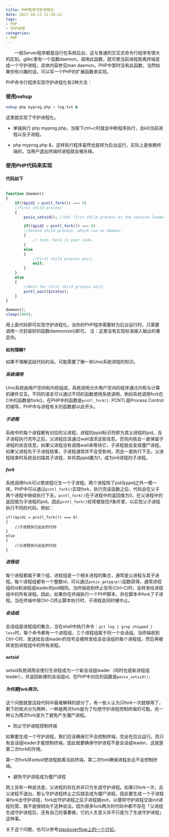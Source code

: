```yaml
---
title: PHP程序守护进程化
date: 2017-10-13 11:58:12
tags:
- PHP
- 守护进程
categories:
- PHP
---
```


　　一般Server程序都是运行在系统后台，这与普通的交互式命令行程序有很大的区别。glibc里有一个函数daemon。调用此函数，就可使当前进程脱离终端变成一个守护进程，具体内容参见man daemon。PHP中暂时没有此函数，当然如果你有兴趣的话，可以写一个PHP的扩展函数来实现。

PHP命令行程序实现守护进程化有2种方法：

<!--more -->

### 使用nohup

```bash
nohup php myprog.php > log.txt &

```

这里就实现了守护进程化。

- 单独执行 php myprog.php，当按下ctrl+c时就会中断程序执行，会kill当前进程以及子进程。

- php myprog.php &，这样执行程序虽然也是转为后台运行，实际上是依赖终端的，当用户退出终端时进程就会被杀掉。

### 使用PHP代码来实现

#### 代码如下
```php

function daemon()
{
    if(($pid1 = pcntl_fork()) === 0)
    //First child process
    {
        posix_setsid(); //Set first child process as the session leader.

        if(($pid2 = pcntl_fork()) === 0)
        //Second child process, which run as daemon.
        {
            // todo. here is your code.           
        }
        else
        {
            //First child process exit;
            exit;
        }
    }
    else
    {
        //Wait for first child process exit;
        pcntl_wait($status);
    }
}

daemon();
sleep(1000);
```

用上面代码即可实现守护进程化，当你的PHP程序需要转为后台运行时，只需要调用一次封装好的函数daemonize()即可。
注：这里没有实现标准输入输出的重定向。

#### 如何理解?

如果不理解这段代码的话，可能需要了解一些Unix系统进程的知识。

##### 系统调用

Unix系统由用户空间和内核组成，系统调用允许用户空间的程序通过内核与计算机硬件交互。不同的语言可以通过不同的函数使用系统调用，例如系统调用fork在C中的函数是fork()，在PHP中的函数是`pcntl_fork()`. PCNTL是Process Control的缩写，PHP中与进程有关的函数都以此开头。

##### 子进程

系统中的每个进程都有对应的父进程，进程的ppid标识符即为其父进程的pid。当子进程执行完毕之后，父进程应该通过wait请求这些信息，否则内核会一直保留子进程的状态信息。如果父进程没有调用wait来等待它，子进程就会变成僵尸进程。
如果父进程先于子进程结束，子进程通常并不会受影响，而会一直执行下去。父进程结束时系统会扫描其子进程，并将其ppid置为1，成为init进程的子进程。

##### fork

系统调用fork可以使进程衍生一个子进程。两个进程除了pid与ppid之外一模一样。PHP中可以通过`pcntl_fork()`实现fork，执行完该函数之后，代码会在父子两个进程中继续执行下去，`pcntl_fork()`在子进程中的返回值为0，在父进程中的返回值为子进程的pid。因此`pcntl_fork()`经常被放在if条件里，以实现父子进程执行不同的代码，例如：

```
if(($pid1 = pcntl_fork()) === 0)
{
    //子进程执行此处的代码
}
else
{
    //父进程执行此处的代码
}

```
##### 进程组

每个进程都属于某个组，进程组是一个相关进程的集合，通常是父进程与其子进程。每个进程组都有一个整数id，可以通过`posix_getpgrp()`函数获得，通常进程组的id和进程组leader的pid相同。当终端收到终止信号(Ctrl-C)时，会转发给进程组中的所有进程。因此，如果你在终端执行一个PHP脚本，并在脚本中fork了子进程。当在终端中按Ctrl-C终止脚本执行时，子进程会同时被中止。

##### 会话组

会话组是进程组的集合，当在shell中执行命令：`git log | grep shipped | less`时，每个命令都有一个进程组，三个进程组属于同一个会话组。当终端收到Ctrl-C时，发送给会话leader的信号会被转发给该会话组的每个进程组，然后再被转发到进程组中的所有进程。

##### setsid

setsid系统调用会使衍生进程成为一个新会话组leader（同时也是新进程组leader），并返回新建的会话组id。在PHP中对应的函数是`posix_setsid();`

##### 为何要fork两次。

这个问题就是这段代码中最难解释的部分了，有一些人认为只fork一次就够用了，剩下的观点分为两种，一种是两次fork是为了杜绝守护进程控制终端的可能，另一种认为两次fork是为了避免产生僵尸进程。

- 防止守护进程控制终端

如果要生成一个守护进程，我们应该确保它不会控制终端，完全在后台运行。而只有会话组leader才能控制终端，因此就要确保守护进程不是会话组leader，这就是第二次fork的作用。

第一次fork并setsid使进程脱离当前终端，第二次fork确保进程永远不会控制终端。

- 避免守护进程成为僵尸进程

网上另有一种说法是，父进程的存在并非只为生成守护进程。如果只fork一次，且父进程不退出，那么守护进程终止之后就会成为僵尸进程。因此要生成一个子进程来fork出守护进程，fork出守护进程之后子进程就exit，以便将守护进程交由init进程托管。我不是很倾向于这种说法，因为很多fork两次的代码中都不存在「父进程生成守护进程后，还有自己的事要做，它的人生意义并不只是为了生成守护进程」这种事。

关于这个问题，也可以参考[stackoverflow上的一个讨论](http://stackoverflow.com/questions/881388/what-is-the-reason-for-performing-a-double-fork-when-creating-a-daemon)。
